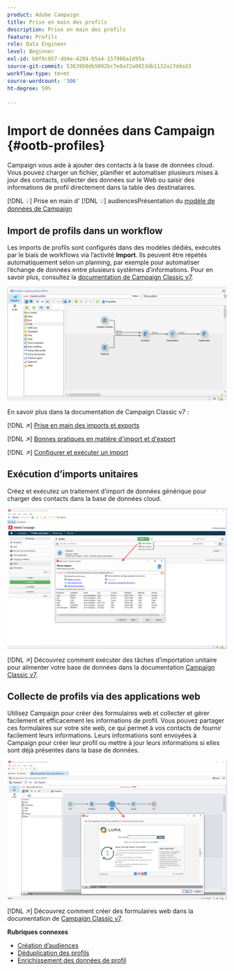 ```yaml
---
product: Adobe Campaign
title: Prise en main des profils
description: Prise en main des profils
feature: Profils
role: Data Engineer
level: Beginner
exl-id: b0f8c057-dd4e-4284-b5a4-157986a1d95a
source-git-commit: 5363950db5092bc7e0a72a0823db1132a17dda33
workflow-type: tm+mt
source-wordcount: '306'
ht-degree: 59%

---
```


# Import de données dans Campaign {#ootb-profiles}

Campaign vous aide à ajouter des contacts à la base de données cloud. Vous pouvez charger un fichier, planifier et automatiser plusieurs mises à jour des contacts, collecter des données sur le Web ou saisir des informations de profil directement dans la table des destinataires.

[!DNL :bulb:] Prise en main d&#39; [](audiences.md)
[!DNL :bulb:] audiencesPrésentation du  [modèle de données de Campaign](../dev/datamodel.md)

## Import de profils dans un workflow

Les imports de profils sont configurés dans des modèles dédiés, exécutés par le biais de workflows via l’activité **Import**. Ils peuvent être répétés automatiquement selon un planning, par exemple pour automatiser l’échange de données entre plusieurs systèmes d’informations. Pour en savoir plus, consultez la [documentation de Campaign Classic v7](https://experienceleague.adobe.com/docs/campaign-classic/using/getting-started/importing-and-exporting-data/import-export-workflows.html?lang=fr).

![](assets/import-wf.png)

En savoir plus dans la documentation de Campaign Classic v7 :

[!DNL :arrow_upper_right:] [Prise en main des imports et exports](https://experienceleague.adobe.com/docs/campaign-classic/using/getting-started/importing-and-exporting-data/get-started-data-import-export.html?lang=fr)

[!DNL :arrow_upper_right:] [Bonnes pratiques en matière d&#39;import et d&#39;export](https://experienceleague.adobe.com/docs/campaign-classic/using/getting-started/importing-and-exporting-data/best-practices/import-export-best-practices.html?lang=fr)

[!DNL :arrow_upper_right:] [Configurer et exécuter un import](https://experienceleague.adobe.com/docs/campaign-classic/using/getting-started/importing-and-exporting-data/generic-imports-exports/executing-import-jobs.html?lang=fr)

## Exécution d’imports unitaires

Créez et exécutez un traitement d’import de données générique pour charger des contacts dans la base de données cloud.

![](assets/new-import.png)

[!DNL :arrow_upper_right:] Découvrez comment exécuter des tâches d’importation unitaire pour alimenter votre base de données dans la documentation  [Campaign Classic v7](https://experienceleague.adobe.com/docs/campaign-classic/using/getting-started/importing-and-exporting-data/generic-imports-exports/about-generic-imports-exports.html?lang=fr).

## Collecte de profils via des applications web

Utilisez Campaign pour créer des formulaires web et collecter et gérer facilement et efficacement les informations de profil. Vous pouvez partager ces formulaires sur votre site web, ce qui permet à vos contacts de fournir facilement leurs informations. Leurs informations sont envoyées à Campaign pour créer leur profil ou mettre à jour leurs informations si elles sont déjà présentes dans la base de données.

![](assets/web-form-page.png)

[!DNL :arrow_upper_right:] Découvrez comment créer des formulaires web dans la documentation de  [Campaign Classic v7](https://experienceleague.adobe.com/docs/campaign-classic/using/designing-content/web-forms/about-web-forms.html).

**Rubriques connexes**

* [Création d’audiences](audiences.md)
* [Déduplication des profils](https://experienceleague.adobe.com/docs/campaign-classic/using/automating-with-workflows/use-cases/data-management/deduplication-merge.html?lang=fr)
* [Enrichissement des données de profil](https://experienceleague.adobe.com/docs/campaign-classic/using/automating-with-workflows/use-cases/data-management/enriching-data.html?lang=fr)
